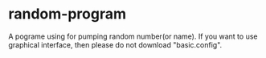 # random-program
A pograme using for pumping random number(or name).
If you want to use graphical interface, then please do not download "basic.config".
